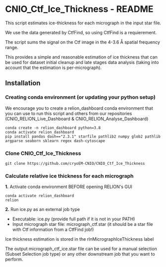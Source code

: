 # CNIO_Ctf_Ice_Thickness - README

This script estimates ice-thickness for each micrograph in the input star file.

We use the data generated by CtfFind, so using CtfFind is a requierement.

The script sums the signal on the Ctf image in the 4-3.6 Å spatial frequency range.

This provides a simple and reasonable estimation of ice thickness that can be used for dataset initial cleanup and late stages data analysis (taking into account that the estimation is per-micrograph).

## Installation

### Creating conda environment (or updating your python setup)
We encourage you to create a relion_dashboard conda environment that you can use to run this script and others from our repositories (CNIO_RELION_Live_Dashboard & CNIO_RELION_Analyse_Dashboard)

```
conda create -n relion_dashboard python=3.8
conda activate relion_dashboard
pip install pandas dash=="2.3.1" starfile pathlib2 numpy glob2 pathlib argparse seaborn sklearn regex dash-cytoscape
```

### Clone CNIO_Ctf_Ice_Thickness
```git clone https://github.com/cryoEM-CNIO/CNIO_Ctf_Ice_Thickness```

### Calculate relative ice thickness for each micrograph

**1.** Activate conda environment BEFORE opening RELION's GUI

```
conda activate relion_dashboard
relion
```

**2.** Run ice.py as an external job type

  - Executable: ice.py (provide full path if it is not in your PATH)
  - Input micrograph star file: micrograph_ctf.star (it should be a star file with Ctf information from a CtfFind job!) 

Ice thickness estimation is stored in the rlnMicrographIceThickness label

The output micrograph_ctf_ice.star file can be used for a manual selection (Subset Selection job type) or any other downstream job that you want to perform.
